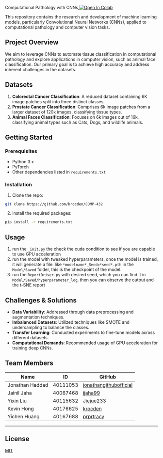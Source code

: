 

Computational Pathology with CNNs[ ![Open In Colab](https://colab.research.google.com/assets/colab-badge.svg)](https://colab.research.google.com/drive/1HsvvgckLQigXydq_PK6ACCfuw2YZhZ1i?usp=sharing)


This repository contains the research and development of machine learning models, particularly Convolutional Neural Networks (CNNs), applied to computational pathology and computer vision tasks.

## Project Overview

We aim to leverage CNNs to automate tissue classification in computational pathology and explore applications in computer vision, such as animal face classification. Our primary goal is to achieve high accuracy and address inherent challenges in the datasets.

## Datasets

1. **Colorectal Cancer Classification**: A reduced dataset containing 6K image patches split into three distinct classes.
2. **Prostate Cancer Classification**: Comprises 6k image patches from a larger dataset of 120k images, classifying tissue types.
3. **Animal Faces Classification**: Focuses on 6k images out of 16k, classifying animal types such as Cats, Dogs, and wildlife animals.

## Getting Started

### Prerequisites

- Python 3.x
- PyTorch
- Other dependencies listed in `requirements.txt`

### Installation

1. Clone the repo:
```bash
git clone https://github.com/krocden/COMP-432
```

2. Install the required packages:
```bash
pip install -r requirements.txt
```

## Usage

1. run the `_init.py` the check the cuda condition to see if you are capable to use GPU acceleration
2. run the model with tweaked hyperparameters, once the model is trained, it will generate a file.
like `*modelname*_Seed=*seed*.pth` in the `Model/Saved` folder, this is the checkpoint of the model.
3. run the `ReportDriver.py` with desired seed, which you can find it in `Model/Saved/hyperparameter_log`,
then you can observe the output and the t-SNE report

## Challenges & Solutions

- **Data Variability**: Addressed through data preprocessing and augmentation techniques.
- **Imbalanced Datasets**: Utilized techniques like SMOTE and undersampling to balance the classes.
- **Transfer Learning**: Conducted experiments to fine-tune models across different datasets.
- **Computational Demands**: Recommended usage of GPU acceleration for training deep CNNs.


## Team Members

| Name            | ID       | GitHub                              |
|-----------------|----------|-------------------------------------|
| Jonathan Haddad | 40111053 | [jonathangithubofficial](https://github.com/jonathangithubofficial) |
| Jainil Jaha     | 40067468 | [jjaha99](https://github.com/jjaha99)                   |
| Yixin Liu       | 40115632 | [Jiejue233](https://github.com/Jiejue233)                |
| Kevin Hong      | 40176625 | [krocden](https://github.com/krocden)                   |
| Yichen Huang     | 40167688 | [prprtracy](https://github.com/prprtracy)                |

---
## License

[MIT](https://choosealicense.com/licenses/mit/)
